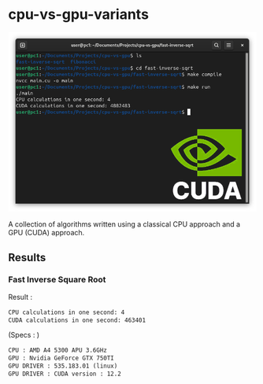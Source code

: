 # cpu-vs-gpu-variants

![](doc/assets/img/header1.png)

A collection of algorithms written using a classical CPU approach and a GPU (CUDA) approach.

## Results

### Fast Inverse Square Root

Result :

```
CPU calculations in one second: 4
CUDA calculations in one second: 463401
```

(Specs : )
```
CPU : AMD A4 5300 APU 3.6GHz
GPU : Nvidia GeForce GTX 750TI
GPU DRIVER : 535.183.01 (linux)
GPU DRIVER : CUDA version : 12.2
```